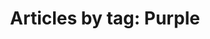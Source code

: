 ---
layout: blog_by_tag
title: 'Articles by tag: Purple'
tag: purple
permalink: /unilogos/purple/
---